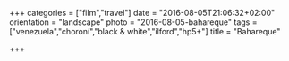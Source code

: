 +++
categories = ["film","travel"]
date = "2016-08-05T21:06:32+02:00"
orientation = "landscape"
photo = "2016-08-05-bahareque"
tags = ["venezuela","choroní","black & white","ilford","hp5+"]
title = "Bahareque"

+++

